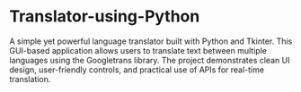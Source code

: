 # Translator-using-Python
A simple yet powerful language translator built with Python and Tkinter. This GUI-based application allows users to translate text between multiple languages using the Googletrans library. The project demonstrates clean UI design, user-friendly controls, and practical use of APIs for real-time translation.
